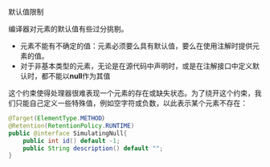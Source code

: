 默认值限制

编译器对元素的默认值有些过分挑剔。

* 元素不能有不确定的值：元素必须要么具有默认值，要么在使用注解时提供元素的值。
* 对于非基本类型的元素，无论是在源代码中声明时，或是在注解接口中定义默认时，都不能以**null**作为其值



这个约束使得处理器很难表现一个元素的存在或缺失状态。为了绕开这个约束，我们只能自己定义一些特殊值，例如空字符或负数，以此表示某个元素不存在：

```java
@Target(ElementType.METHOD）
@Retention(RetentionPolicy.RUNTIME)
public @interface SimulatingNull{
    public int id() default -1;
    public String description() default "";
}
```




